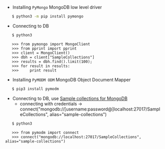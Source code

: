 - Installing `PyMongo` MongoDB low level driver

```bash
   $ python3 -m pip install pymongo
```

- Connecting to DB

```bash
   $ python3
```

```
   >>> from pymongo import MongoClient
   >>> from pprint import pprint
   >>> client = MongoClient()
   >>> dbh = client["SampleCollections"]
   >>> results = dbh.find().limit(100);
   >>> for result in results:
   >>>     print result
```

- Installing `PyMODM ODM` MongoDB Object Document Mapper

```bash
   $ pip3 install pymodm
```

- Connecting to DB, use [Sample collections for MongoDB](https://github.com/SouthbankSoftware/dbkoda-data)
  - connecting with credentials -> connect("mongodb://[username:password@]localhost:27017/SampleCollections", alias="sample-collections")

```bash
   $ python3
```

```
   >>> from pymodm import connect
   >>> connect("mongodb://localhost:27017/SampleCollections", alias="sample-collections")
```
